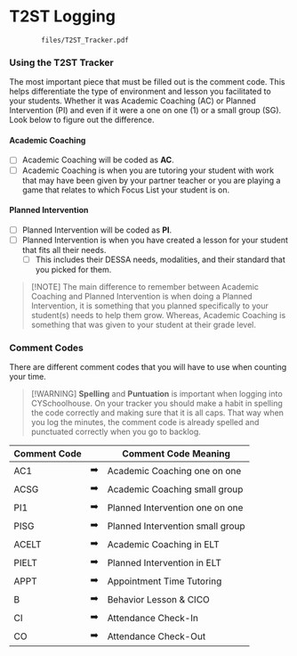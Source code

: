 # T2ST Logging


```pdf
		files/T2ST_Tracker.pdf
```

### Using the T2ST Tracker

The most important piece that must be filled out is the comment code. This helps differentiate the type of environment and lesson you facilitated to your students. Whether it was Academic Coaching (AC) or Planned Intervention (PI) and even if it were a one on one (1) or a small group (SG). Look below to figure out the difference.

<!-- tabs:start -->

#### **Academic Coaching**

- [ ] Academic Coaching will be coded as **AC**. 
- [ ] Academic Coaching is when you are tutoring your student with work that may have been given by your partner teacher or you are playing a game that relates to which Focus List your student is on. 

#### **Planned Intervention**

- [ ] Planned Intervention will be coded as **PI**.
- [ ] Planned Intervention is when you have created a lesson for your student that fits all their needs. 
	- [ ] This includes their DESSA needs, modalities, and their standard that you picked for them. 

<!-- tabs:end --> 

> [!NOTE] The main difference to remember between Academic Coaching and Planned Intervention is when doing a Planned Intervention, it is something that you planned specifically to your student(s) needs to help them grow. Whereas, Academic Coaching is something that was given to your student at their grade level.

### Comment Codes

There are different comment codes that you will have to use when counting your time. 

> [!WARNING] **Spelling** and **Puntuation** is important when logging into CYSchoolhouse. On your tracker you should make a habit in spelling the code correctly and making sure that it is all caps. That way when you log the minutes, the comment code is already spelled and punctuated correctly when you go to backlog. 

| Comment Code 	|               | Comment Code Meaning |
|------------|---------------|---------------|
| AC1    		| :arrow_right: | Academic Coaching one on one           |
| ACSG   		| :arrow_right: | Academic Coaching small group |
| PI1   		| :arrow_right: | Planned Intervention one on one   |
| PISG			| :arrow_right:	| Planned Intervention small group|
| ACELT			| :arrow_right:	| Academic Coaching in ELT |
| PIELT			| :arrow_right: | Planned Intervention in ELT |
| APPT 			| :arrow_right: | Appointment Time Tutoring |
| B 			| :arrow_right: | Behavior Lesson & CICO |
| CI 			| :arrow_right: | Attendance Check-In |
| CO 			| :arrow_right: | Attendance Check-Out |

